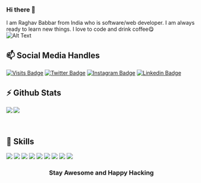 ### Hi there 👋
I am Raghav Babbar from India who is software/web developer. I am always ready to learn new things. I love to code and drink coffee😋<br>
![Alt Text](https://media3.giphy.com/media/qgQUggAC3Pfv687qPC/giphy.gif)

<h2>📫 Social Media Handles</h2>

[![Visits Badge](https://badges.pufler.dev/visits/BabbarRaghav/BabbarRaghav)](https:BabbarRaghav.dev)
[![Twitter Badge](https://img.shields.io/badge/Twitter-Profile-informational?style=flat&logo=twitter&logoColor=white&color=1CA2F1)](https://twitter.com/RaghavBabbar4)
[![Instagram Badge](https://img.shields.io/badge/Instagram-Profile-informational?style=flat&logo=instagram&logoColor=white&color=0D76A8)](https://www.instagram.com/babbarraghav6/)
[![Linkedin Badge](https://img.shields.io/badge/Linkedin-Profile-informational?style=flat&logo=linkedin&logoColor=white&color=0D76A8)](https://www.linkedin.com/in/raghav-babbar-870139142/)

<h2>⚡ Github Stats</h2>

<img align="left" src="https://github-readme-stats.vercel.app/api/top-langs/?username=BabbarRaghav&theme=dark" />
<img align="center" src="https://github-readme-stats.vercel.app/api/?username=BabbarRaghav&theme=dark" />
<br><br><br>

<h2>💬 Skills</h2>

![](https://img.shields.io/badge/Code-Python-informational?style=flat&logo=python&logoColor=white&color=4AB197)
![](https://img.shields.io/badge/Code-Django-informational?style=flat&logo=django&logoColor=white&color=4AB197)
![](https://img.shields.io/badge/Code-Tkinter-informational?style=flat&logo=tkinter&logoColor=white&color=4AB197)
![](https://img.shields.io/badge/Code-Kivy-informational?style=flat&logo=kivy&logoColor=white&color=4AB197)
![](https://img.shields.io/badge/Code-C++-informational?style=flat&logo=c&logoColor=white&color=4AB197)
![](https://img.shields.io/badge/Code-React-informational?style=flat&logo=react&logoColor=white&color=4AB197)
![](https://img.shields.io/badge/Shell-Bash-informational?style=flat&logo=shell&logoColor=white&color=4AB197)
![](https://img.shields.io/badge/Code-Java-informational?style=flat&logo=java&logoColor=white&color=4AB197)
![](https://img.shields.io/badge/Editor-Visual_Studio_Code-informational?style=flat&logo=.code&logoColor=white&color=4AB197)

<h3 align=center>Stay Awesome and Happy Hacking</h3>
<!--
**BabbarRaghav/BabbarRaghav** is a ✨ _special_ ✨ repository because its `README.md` (this file) appears on your GitHub profile.

Here are some ideas to get you started:

- 🔭 I’m currently working on ...
- 🌱 I’m currently learning ...
- 👯 I’m looking to collaborate on ...
- 🤔 I’m looking for help with ...
- 💬 Ask me about ...
- 📫 How to reach me: ...
- 😄 Pronouns: ...
- ⚡ Fun fact: ...
- For Top Languages Used by me
<img align="center" src="https://github-readme-stats.vercel.app/api/top-langs/?username=BabbarRaghav&theme=dark" />
-->
